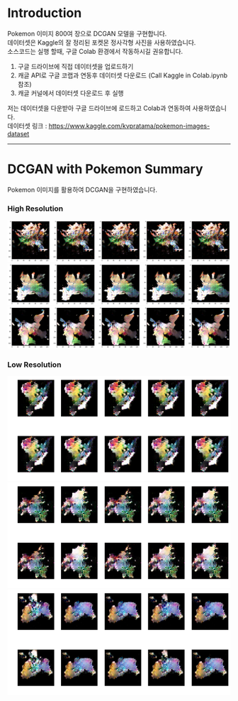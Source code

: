 # Introduction  
Pokemon 이미지 800여 장으로 DCGAN 모델을 구현합니다.  
데이터셋은 Kaggle의 잘 정리된 포켓몬 정사각형 사진을 사용하였습니다.  
소스코드는 실행 할때, 구글 Colab 환경에서 작동하시길 권유합니다.  
1. 구글 드라이브에 직접 데이터셋을 업로드하기  
2. 캐글 API로 구글 코랩과 연동후 데이터셋 다운로드 (Call Kaggle in Colab.ipynb 참조)  
3. 캐글 커널에서 데이터셋 다운로드 후 실행  
    
저는 데이터셋을 다운받아 구글 드라이브에 로드하고 Colab과 연동하여 사용하였습니다.  
데이터셋 링크 : https://www.kaggle.com/kvpratama/pokemon-images-dataset  
    
***
# DCGAN with Pokemon Summary  
Pokemon 이미지를 활용하여 DCGAN을 구현하였습니다.  
    
### High Resolution  
![High1](https://github.com/Doyosae/GAN_Pokemon/blob/master/DCGAN/High%20Resolution%20Sample/High%20Resolu%207.png)  
![High2](https://github.com/Doyosae/GAN_Pokemon/blob/master/DCGAN/High%20Resolution%20Sample/High%20Resolu%206.png)  
![High3](https://github.com/Doyosae/GAN_Pokemon/blob/master/DCGAN/High%20Resolution%20Sample/High%20Resolu%204.png)  
    
### Low Resolution  
![sample2](https://github.com/Doyosae/GAN_Pokemon/blob/master/DCGAN/Low%20Resolution%20Sample/Low%20Resolu%20(2).png) 
![sample4](https://github.com/Doyosae/GAN_Pokemon/blob/master/DCGAN/Low%20Resolution%20Sample/Low%20Resolu%20(4).png)  
![sample6](https://github.com/Doyosae/GAN_Pokemon/blob/master/DCGAN/Low%20Resolution%20Sample/Low%20Resolu%20(6).png)
